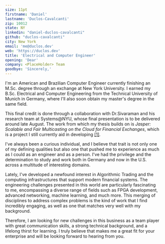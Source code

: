 ```yaml
---
size: 11pt
firstname: 'Daniel'
lastname: 'Duclos-Cavalcanti'
zip: 10012
state: NY
linkedin: "daniel-duclos-cavalcanti"
github: "duclos-cavalcanti"
city: New York
email: 'me@duclos.dev'
web: 'https://duclos.dev'
title: 'Electrical and Computer Engineer'
opening: 'Dear'
company: <PlaceHolder> Team
goodbye: 'Sincerely,'
---
```


I'm an American and Brazilian Computer Engineer currently finishing an M.Sc. degree through an exchange at New York University. I earned
my B.Sc. Electrical and Computer Engineering from the Technical University of Munich in Germany, where I'll also soon obtain my master's degree in the same field.

This final credit is done through a collaboration with Dr.Sivaraman and his research team at Systems@NYU, whose final presentation is to be delivered around late August. The work from which my thesis builds on is _Jasper: Scalable and Fair Multicasting on the Cloud for Financial Exchanges_, which is a project I still currently aid in developing  [[1]](https://arxiv.org/abs/2402.09527).

<!-- Since my first programming class, I have been interested in understanding how programs and the machines that execute them work. -->
<!-- This curiosity eventually brought me to study both the hardware and the software mechanisms that enable us to do so. Throughout my  -->
<!-- studies and career, I was lucky and driven enough to experience many layers of computer abstractions. From digital electronics and FPGAs to  -->
<!-- Operating Systems, Linux, Networking, Machine Learning, and the Software Engineering tools that leverage them all. -->

I've always been a curious individual, and I believe that trait is not only one of my defining qualities but also one that pushed me to experience as much as I could as an engineer and as a person. I've had the privilege and the determination to study and work both in Germany and now in the U.S. across a multitude of interesting domains.

Lately, I've developed a newfound interest in Algorithmic Trading and the computing infrastructures that support modern financial systems. The engineering challenges presented in this world are particularly fascinating to me, encompassing a diverse range of fields such as FPGA development, advanced networking, machine learning, and much more. This merging of disciplines to address complex problems is the kind of work that I find incredibly engaging, as well as one that matches very well with my background.

<!-- Recently, I have developed a keen interest in High-Frequency Trading (HFT) and the sophisticated computing infrastructures that underpin our modern financial systems. The unique engineering challenges presented by low-latency trading are particularly fascinating to me, encompassing a diverse range of technical domains such as FPGA development, advanced networking, compiler optimizations, and intricate machine learning techniques. This convergence of disciplines to address the complexities of HFT exemplifies the kind of multifaceted problem-solving that I find deeply engaging. Additionally, I am equally intrigued by the broader implications of this work, including its impact on our economy, the incentives it creates, and its role in the interconnected fabric of global finance. Understanding these dynamics offers a comprehensive view of how technological advancements in trading are shaping financial markets worldwide. -->

Therefore, I am looking for new challenges in this business as a team player with great communication skills, a strong technical background, and a lifelong thirst for learning. I truly believe that makes me a great fit for your enterprise and will be looking forward to hearing from you.

